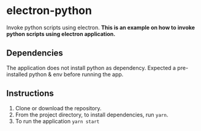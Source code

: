 # electron-python
Invoke python scripts using electron. **This is an example on how to invoke python scripts using electron application.**

## Dependencies
The application does not install python as dependency. Expected a pre-installed python & env before running the app.

## Instructions
1. Clone or download the repository.
2. From the project directory, to install dependencies, run `yarn`.
3. To run the application `yarn start`

